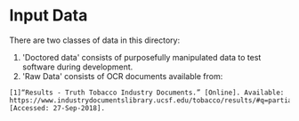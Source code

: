 # Input Data
There are two classes of data in this directory:

1. 'Doctored data' consists of purposefully manipulated data to test software during development.
1. 'Raw Data' consists of OCR documents available from:

```
[1]“Results - Truth Tobacco Industry Documents.” [Online]. Available: https://www.industrydocumentslibrary.ucsf.edu/tobacco/results/#q=partially%20redacted&h=%7B%22hideDuplicates%22%3Atrue%2C%22hideFolders%22%3Atrue%7D&subsite=tobacco&cache=true&count=3193. [Accessed: 27-Sep-2018].
```

